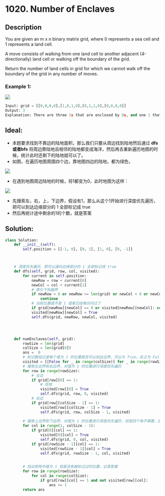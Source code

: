 # 1020. Number of Enclaves

## Description

You are given an m x n binary matrix grid, where 0 represents a sea cell and 1 represents a land cell.

A move consists of walking from one land cell to another adjacent (4-directionally) land cell or walking off the boundary of the grid.

Return the number of land cells in grid for which we cannot walk off the boundary of the grid in any number of moves.

### Example 1:

<img src = "https://assets.leetcode.com/uploads/2021/02/18/enclaves1.jpg">

```py
Input: grid = [[0,0,0,0],[1,0,1,0],[0,1,1,0],[0,0,0,0]]
Output: 3
Explanation: There are three 1s that are enclosed by 0s, and one 1 that is not enclosed because its on the boundary.

```

## Ideal:
* 本题要求找到不靠边的陆地面积，那么我们只要从周边找到陆地然后通过 __dfs或者bfs__ 将周边靠陆地且相邻的陆地都变成海洋，然后再去重新遍历地图的时候，统计此时还剩下的陆地就可以了。
* 如图，在遍历地图周围四个边，靠地图四边的陆地，都为绿色，

<img src = "https://camo.githubusercontent.com/53268e9c93cb0c694d2ebf780007aba729ce7266bff14b61537a5e121f9248a1/68747470733a2f2f636f64652d7468696e6b696e672d313235333835353039332e66696c652e6d7971636c6f75642e636f6d2f706963732f32303232303833303130343633322e706e67">

* 在遇到地图周边陆地的时候，将1都变为0，此时地图为这样：

<img src = "https://camo.githubusercontent.com/11c84d87a7b3dd17d67c41acb1e9904204fda1bafc54317bdce0ad4d7abf8532/68747470733a2f2f636f64652d7468696e6b696e672d313235333835353039332e66696c652e6d7971636c6f75642e636f6d2f706963732f32303232303833303130343635312e706e67">

* 先搜索左，右，上，下边界，假设有1，那么从这个1开始进行深度优先遍历，把可以到达边缘部分的 1 全部标记成 true
* 然后再统计途中剩余的1的个数，就是答案


## Solution:

```py
class Solution:
    def __init__(self):
        self.position = [[-1, 0], [0, 1], [1, 0], [0, -1]]



    # 深度优先遍历，把可以通向边缘部分的 1 全部标记成 true
    def dfs(self, grid, row, col, visited):
        for current in self.position:
            newRow = row + current[0]
            newCol = col + current[1]
            # 索引下标越界
            if newRow < 0 or newRow >= len(grid) or newCol < 0 or newCol >= len(grid[0]): 
                continue
            # 当前位置值不是 1 或者已经被访问过了
            if grid[newRow][newCol] == 0 or visited[newRow][newCol]: continue
            visited[newRow][newCol] = True
            self.dfs(grid, newRow, newCol, visited)




    def numEnclaves(self, grid):
        rowSize = len(grid)
        colSize = len(grid[0])
        ans =  0
        # 标记数组记录每个值为 1 的位置是否可以到达边界，可以为 True，反之为 False
        visited = [[False for _ in range(colSize)] for _ in range(rowSize)]
        # 搜索左边界和右边界，对值为 1 的位置进行深度优先遍历
        for row in range(rowSize):
            # 左边
            if grid[row][0] == 1:
                # 剪枝
                visited[row][0] = True
                self.dfs(grid, row, 0, visited)
            # 右边
            if grid[row][colSize - 1] == 1:
                visited[row][colSize - 1] = True
                self.dfs(grid, row, colSize - 1, visited)
        
        # 搜索上边界和下边界，对值为 1 的位置进行深度优先遍历，但是四个角不需要，因为上面遍历过了
        for col in range(1, colSize - 1):
            if grid[0][col] == 1:
                visited[0][col] = True
                self.dfs(grid, 0, col, visited)
            if grid[rowSize - 1][col] == 1:
                visited[rowSize - 1][col] = True
                self.dfs(grid, rowSize - 1, col, visited)

                
        # 找出矩阵中值为 1 但是没有被标记过的位置，记录答案
        for row in range(rowSize):
            for col in range(colSize):
                if grid[row][col] == 1 and not visited[row][col]:
                    ans += 1
        return ans
```